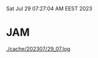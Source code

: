 Sat Jul 29 07:27:04 AM EEST 2023
# JAM
<a href='./cache/202307/29_07.log'>./cache/202307/29_07.log</a>
